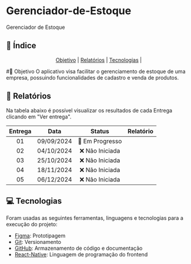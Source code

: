 # Gerenciador-de-Estoque
Gerenciador de Estoque

## :mag_right: Índice
<p align='center'>
    <a href="#objetivo">Objetivo</a> |
    <a href="#relatorios">Relatórios</a> |
    <a href="#tecnologias">Tecnologias</a> |
</p>

#🎯 Objetivo
O aplicativo visa facilitar o gerenciamento de estoque de uma empresa, possuindo funcionalidades de cadastro e venda de produtos.

## :pushpin: Relatórios
Na tabela abaixo é possível visualizar os resultados de cada Entrega clicando em "Ver entrega". 

| Entrega |    Data    |            Status           | Relatório |
|:-------:|:----------:|:---------------------------:|:---------:|
| 01      | 09/09/2024 | :construction: Em Progresso |  |
| 02      | 04/10/2024 | ❌ Não Iniciada | |
| 03      | 25/10/2024 | ❌ Não Iniciada | |
| 04      | 18/11/2024 | ❌ Não Iniciada | |
| 05      | 06/12/2024 | ❌ Não Iniciada | |

<span id='tecnologias'>

## 💻 Tecnologias
Foram usadas as seguintes ferramentas, linguagens e tecnologias para a execução do projeto:
- [Figma](https://www.figma.com): Prototipagem
- [Git](https://git-scm.com): Versionamento
- [GitHub](https://github.com/): Armazenamento de código e documentação
- [React-Native](https://reactnative.dev): Linguagem de programação do frontend
